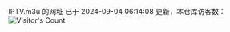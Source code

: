 IPTV.m3u 的网址 已于 2024-09-04 06:14:08 更新，本仓库访客数：![Visitor's Count](https://profile-counter.glitch.me/hero1898_tv/count.svg)
